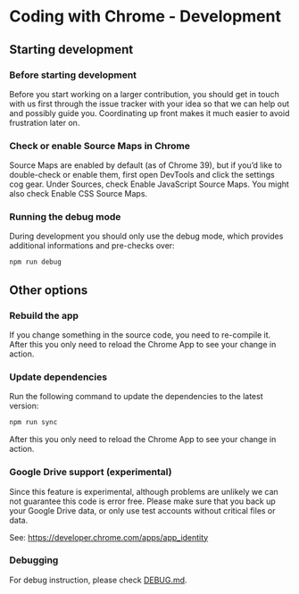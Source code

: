 Coding with Chrome - Development
================================

## Starting development

### Before starting development
Before you start working on a larger contribution, you should get in touch
with us first through the issue tracker with your idea so that we can help out
and possibly guide you.
Coordinating up front makes it much easier to avoid frustration later on.

### Check or enable Source Maps in Chrome

Source Maps are enabled by default (as of Chrome 39), but if you’d like to
double-check or enable them, first open DevTools and click the settings cog 
gear.
Under Sources, check Enable JavaScript Source Maps.
You might also check Enable CSS Source Maps.

### Running the debug mode

During development you should only use the debug mode, which provides additional
informations and pre-checks over:
```bash
npm run debug
```


## Other options

### Rebuild the app
If you change something in the source code, you need to re-compile it.
After this you only need to reload the Chrome App to see your change in action.

### Update dependencies
Run the following command to update the dependencies to the latest version:
```bash
npm run sync
```
After this you only need to reload the Chrome App to see your change in action.


### Google Drive support (experimental)
Since this feature is experimental, although problems are unlikely we can not
guarantee this code is error free. Please make sure that you back up your
Google Drive data, or only use test accounts without critical files or data.

See: https://developer.chrome.com/apps/app_identity

### Debugging
For debug instruction, please check [DEBUG.md](DEBUG.md).

